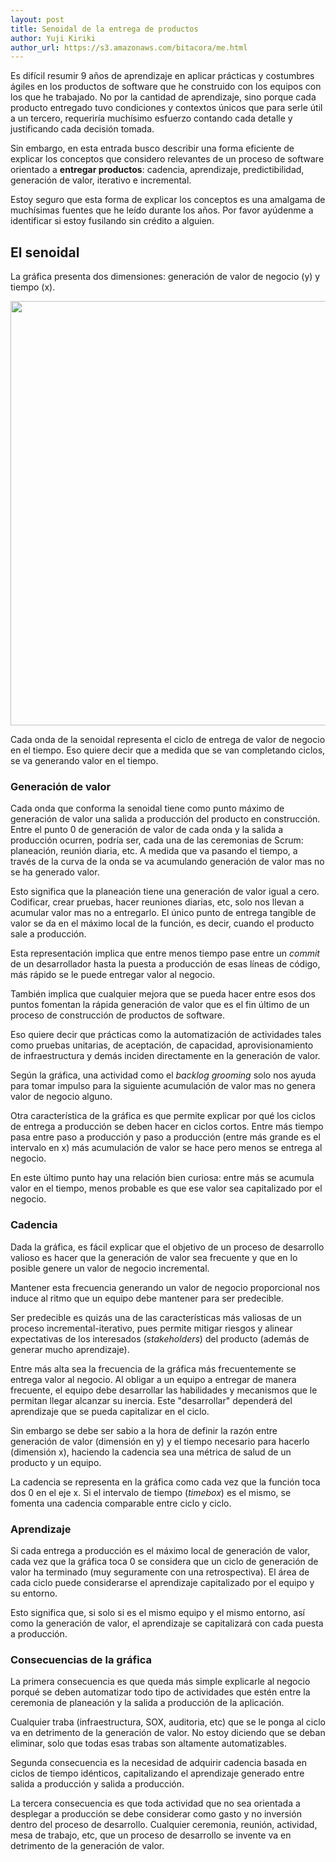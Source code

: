 ```yaml
---
layout: post
title: Senoidal de la entrega de productos
author: Yuji Kiriki
author_url: https://s3.amazonaws.com/bitacora/me.html
---
```


Es difícil resumir 9 años de aprendizaje en aplicar prácticas y costumbres ágiles en los productos de software que he construido con los equipos con los que he trabajado. No por la cantidad de aprendizaje, sino porque cada producto entregado tuvo condiciones y contextos únicos que para serle útil a un tercero, requeriría muchísimo esfuerzo contando cada detalle y justificando cada decisión tomada. 

Sin embargo, en esta entrada busco describir una forma eficiente de explicar los conceptos que considero relevantes de un proceso de software orientado a **entregar productos**: cadencia, aprendizaje, predictibilidad, generación de valor, iterativo e incremental. 

Estoy seguro que esta forma de explicar los conceptos es una amalgama de muchísimas fuentes que he leído durante los años. Por favor ayúdenme a identificar si estoy fusilando sin crédito a alguien.

## El senoidal

La gráfica presenta dos dimensiones: generación de valor de negocio (y) y tiempo (x).

<img style="margin-left: auto; margin-right: auto;" src="../../../imgs/value-graph.png" width="1100px" height="679px"/>

Cada onda de la senoidal representa el ciclo de entrega de valor de negocio en el tiempo. Eso quiere decir que a medida que se van completando ciclos, se va generando valor en el tiempo.

### Generación de valor

Cada onda que conforma la senoidal tiene como punto máximo de generación de valor una salida a producción del producto en construcción. Entre el punto 0 de generación de valor de cada onda y la salida a producción ocurren, podría ser, cada una de las ceremonias de Scrum: planeación, reunión diaria, etc. A medida que va pasando el tiempo, a través de la curva de la onda se va acumulando generación de valor mas no se ha generado valor.

Esto significa que la planeación tiene una generación de valor igual a cero. Codificar, crear pruebas, hacer reuniones diarias, etc, solo nos llevan a acumular valor mas no a entregarlo. El único punto de entrega tangible de valor se da en el máximo local de la función, es decir, cuando el producto sale a producción.

Esta representación implica que entre menos tiempo pase entre un _commit_ de un desarrollador hasta la puesta a producción de esas líneas de código, más rápido se le puede entregar valor al negocio.

También implica que cualquier mejora que se pueda hacer entre esos dos puntos fomentan la rápida generación de valor que es el fin último de un proceso de construcción de productos de software.

Eso quiere decir que prácticas como la automatización de actividades tales como pruebas unitarias, de aceptación, de capacidad, aprovisionamiento de infraestructura y demás inciden directamente en la generación de valor.

Según la gráfica, una actividad como el _backlog grooming_ solo nos ayuda para tomar impulso para la siguiente acumulación de valor mas no genera valor de negocio alguno.

Otra característica de la gráfica es que permite explicar por qué los ciclos de entrega a producción se deben hacer en ciclos cortos. Entre más tiempo pasa entre paso a producción y paso a producción (entre más grande es el intervalo en x) más acumulación de valor se hace pero menos se entrega al negocio.

En este último punto hay una relación bien curiosa: entre más se acumula valor en el tiempo, menos probable es que ese valor sea capitalizado por el negocio. 

### Cadencia

Dada la gráfica, es fácil explicar que el objetivo de un proceso de desarrollo valioso es hacer que la generación de valor sea frecuente y que en lo posible genere un valor de negocio incremental.

Mantener esta frecuencia generando un valor de negocio proporcional nos induce al ritmo que un equipo debe mantener para ser predecible.

Ser predecible es quizás una de las características más valiosas de un proceso incremental-iterativo, pues permite mitigar riesgos y alinear expectativas de los interesados (_stakeholders_) del producto (además de generar mucho aprendizaje).

Entre más alta sea la frecuencia de la gráfica más frecuentemente se entrega valor al negocio. Al obligar a un equipo a entregar de manera frecuente, el equipo debe desarrollar las habilidades y mecanismos que le permitan llegar alcanzar su inercia. Este "desarrollar" dependerá del aprendizaje que se pueda capitalizar en el ciclo.

Sin embargo se debe ser sabio a la hora de definir la razón entre generación de valor (dimensión en y) y el tiempo necesario para hacerlo (dimensión x), haciendo la cadencia sea una métrica de salud de un producto y un equipo.

La cadencia se representa en la gráfica como cada vez que la función toca dos 0 en el eje x. Si el intervalo de tiempo (_timebox_) es el mismo, se fomenta una cadencia comparable entre ciclo y ciclo.

### Aprendizaje

Si cada entrega a producción es el máximo local de generación de valor, cada vez que la gráfica toca 0 se considera que un ciclo de generación de valor ha terminado (muy seguramente con una retrospectiva). El área de cada ciclo puede considerarse el aprendizaje capitalizado por el equipo y su entorno.

Esto significa que, si solo si es el mismo equipo y el mismo entorno, así como la generación de valor, el aprendizaje se capitalizará con cada puesta a producción.

### Consecuencias de la gráfica

La primera consecuencia es que queda más simple explicarle al negocio porqué se deben automatizar todo tipo de actividades que estén entre la ceremonia de planeación y la salida a producción de la aplicación.

Cualquier traba (infraestructura, SOX, auditoria, etc) que se le ponga al ciclo va en detrimento de la generación de valor. No estoy diciendo que se deban eliminar, solo que todas esas trabas son altamente automatizables.

Segunda consecuencia es la necesidad de adquirir cadencia basada en ciclos de tiempo idénticos, capitalizando el aprendizaje generado entre salida a producción y salida a producción.

La tercera consecuencia es que toda actividad que no sea orientada a desplegar a producción se debe considerar como gasto y no inversión dentro del proceso de desarrollo. Cualquier ceremonia, reunión, actividad, mesa de trabajo, etc, que un proceso de desarrollo se invente va en detrimento de la generación de valor.









